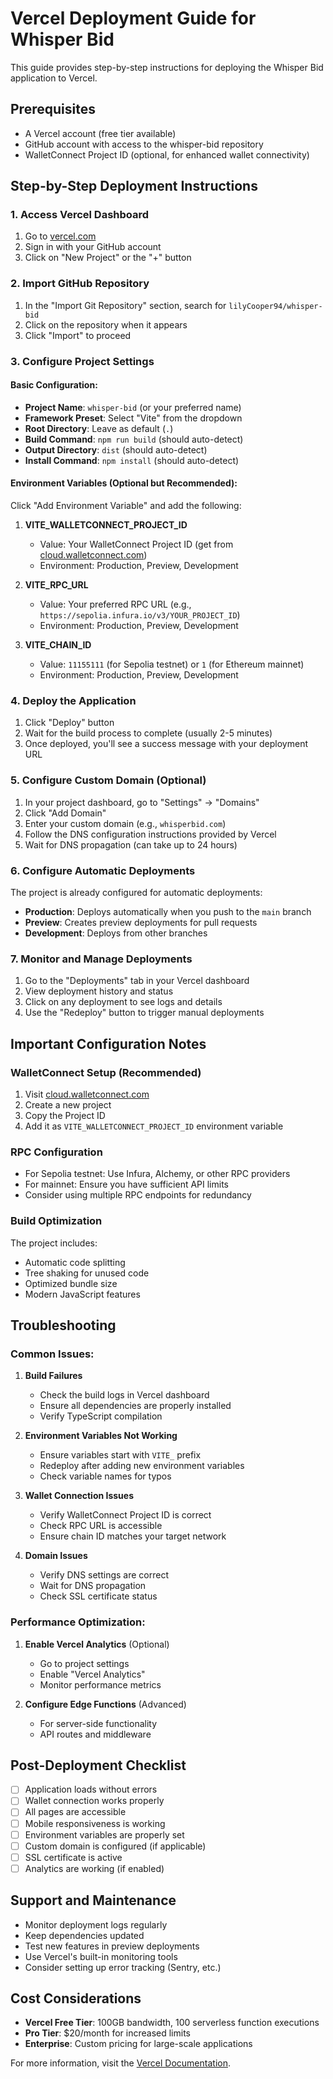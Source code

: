 # Vercel Deployment Guide for Whisper Bid

This guide provides step-by-step instructions for deploying the Whisper Bid application to Vercel.

## Prerequisites

- A Vercel account (free tier available)
- GitHub account with access to the whisper-bid repository
- WalletConnect Project ID (optional, for enhanced wallet connectivity)

## Step-by-Step Deployment Instructions

### 1. Access Vercel Dashboard

1. Go to [vercel.com](https://vercel.com)
2. Sign in with your GitHub account
3. Click on "New Project" or the "+" button

### 2. Import GitHub Repository

1. In the "Import Git Repository" section, search for `lilyCooper94/whisper-bid`
2. Click on the repository when it appears
3. Click "Import" to proceed

### 3. Configure Project Settings

#### Basic Configuration:
- **Project Name**: `whisper-bid` (or your preferred name)
- **Framework Preset**: Select "Vite" from the dropdown
- **Root Directory**: Leave as default (`.`)
- **Build Command**: `npm run build` (should auto-detect)
- **Output Directory**: `dist` (should auto-detect)
- **Install Command**: `npm install` (should auto-detect)

#### Environment Variables (Optional but Recommended):
Click "Add Environment Variable" and add the following:

1. **VITE_WALLETCONNECT_PROJECT_ID**
   - Value: Your WalletConnect Project ID (get from [cloud.walletconnect.com](https://cloud.walletconnect.com))
   - Environment: Production, Preview, Development

2. **VITE_RPC_URL**
   - Value: Your preferred RPC URL (e.g., `https://sepolia.infura.io/v3/YOUR_PROJECT_ID`)
   - Environment: Production, Preview, Development

3. **VITE_CHAIN_ID**
   - Value: `11155111` (for Sepolia testnet) or `1` (for Ethereum mainnet)
   - Environment: Production, Preview, Development

### 4. Deploy the Application

1. Click "Deploy" button
2. Wait for the build process to complete (usually 2-5 minutes)
3. Once deployed, you'll see a success message with your deployment URL

### 5. Configure Custom Domain (Optional)

1. In your project dashboard, go to "Settings" → "Domains"
2. Click "Add Domain"
3. Enter your custom domain (e.g., `whisperbid.com`)
4. Follow the DNS configuration instructions provided by Vercel
5. Wait for DNS propagation (can take up to 24 hours)

### 6. Configure Automatic Deployments

The project is already configured for automatic deployments:
- **Production**: Deploys automatically when you push to the `main` branch
- **Preview**: Creates preview deployments for pull requests
- **Development**: Deploys from other branches

### 7. Monitor and Manage Deployments

1. Go to the "Deployments" tab in your Vercel dashboard
2. View deployment history and status
3. Click on any deployment to see logs and details
4. Use the "Redeploy" button to trigger manual deployments

## Important Configuration Notes

### WalletConnect Setup (Recommended)
1. Visit [cloud.walletconnect.com](https://cloud.walletconnect.com)
2. Create a new project
3. Copy the Project ID
4. Add it as `VITE_WALLETCONNECT_PROJECT_ID` environment variable

### RPC Configuration
- For Sepolia testnet: Use Infura, Alchemy, or other RPC providers
- For mainnet: Ensure you have sufficient API limits
- Consider using multiple RPC endpoints for redundancy

### Build Optimization
The project includes:
- Automatic code splitting
- Tree shaking for unused code
- Optimized bundle size
- Modern JavaScript features

## Troubleshooting

### Common Issues:

1. **Build Failures**
   - Check the build logs in Vercel dashboard
   - Ensure all dependencies are properly installed
   - Verify TypeScript compilation

2. **Environment Variables Not Working**
   - Ensure variables start with `VITE_` prefix
   - Redeploy after adding new environment variables
   - Check variable names for typos

3. **Wallet Connection Issues**
   - Verify WalletConnect Project ID is correct
   - Check RPC URL is accessible
   - Ensure chain ID matches your target network

4. **Domain Issues**
   - Verify DNS settings are correct
   - Wait for DNS propagation
   - Check SSL certificate status

### Performance Optimization:

1. **Enable Vercel Analytics** (Optional)
   - Go to project settings
   - Enable "Vercel Analytics"
   - Monitor performance metrics

2. **Configure Edge Functions** (Advanced)
   - For server-side functionality
   - API routes and middleware

## Post-Deployment Checklist

- [ ] Application loads without errors
- [ ] Wallet connection works properly
- [ ] All pages are accessible
- [ ] Mobile responsiveness is working
- [ ] Environment variables are properly set
- [ ] Custom domain is configured (if applicable)
- [ ] SSL certificate is active
- [ ] Analytics are working (if enabled)

## Support and Maintenance

- Monitor deployment logs regularly
- Keep dependencies updated
- Test new features in preview deployments
- Use Vercel's built-in monitoring tools
- Consider setting up error tracking (Sentry, etc.)

## Cost Considerations

- **Vercel Free Tier**: 100GB bandwidth, 100 serverless function executions
- **Pro Tier**: $20/month for increased limits
- **Enterprise**: Custom pricing for large-scale applications

For more information, visit the [Vercel Documentation](https://vercel.com/docs).
